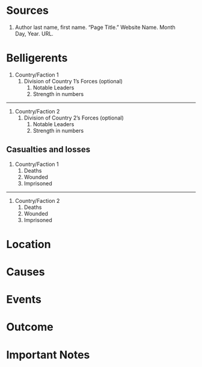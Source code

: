 # Sources 

1. Author last name, first name. “Page Title.” Website Name. Month Day, Year. URL.

# Belligerents 

1. Country/Faction 1
    1. Division of Country 1’s Forces (optional)
        1. Notable Leaders
        2. Strength in numbers

---

1. Country/Faction 2
    1. Division of Country 2’s Forces (optional)
        1. Notable Leaders
        2. Strength in numbers

## Casualties and losses 

1. Country/Faction 1
    1. Deaths
    2. Wounded
    3. Imprisoned

---

1. Country/Faction 2
    1. Deaths
    2. Wounded
    3. Imprisoned

# Location 

# Causes 

# Events 

# Outcome 

# Important Notes